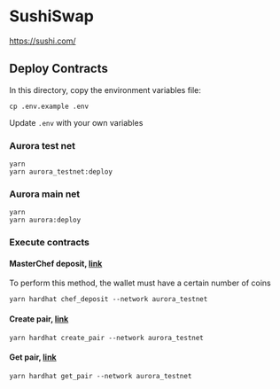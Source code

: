 # SushiSwap

https://sushi.com/

## Deploy Contracts

In this directory, copy the environment variables file:
```
cp .env.example .env
```

Update `.env` with your own variables

### Aurora test net

```
yarn
yarn aurora_testnet:deploy
```

### Aurora main net

```
yarn
yarn aurora:deploy
```

### Execute contracts

#### MasterChef deposit, [link](https://github.com/zakerikk/sushiswap/blob/aurora/tasks/index.js#L45)
To perform this method, the wallet must have a certain number of coins
```
yarn hardhat chef_deposit --network aurora_testnet
```


#### Create pair, [link](https://github.com/zakerikk/sushiswap/blob/aurora/tasks/index.js#L62)

```
yarn hardhat create_pair --network aurora_testnet
```

#### Get pair, [link](https://github.com/zakerikk/sushiswap/blob/aurora/tasks/index.js#L77)
```
yarn hardhat get_pair --network aurora_testnet
```

